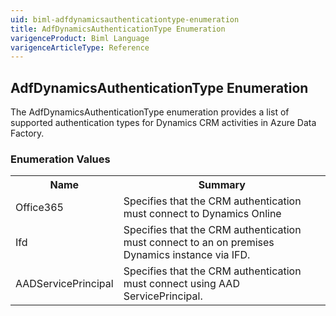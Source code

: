 ```yaml
---
uid: biml-adfdynamicsauthenticationtype-enumeration
title: AdfDynamicsAuthenticationType Enumeration
varigenceProduct: Biml Language
varigenceArticleType: Reference
---
```


## AdfDynamicsAuthenticationType Enumeration<div class="LanguageSummary"><div class ="SummaryItem">The AdfDynamicsAuthenticationType enumeration provides a list of supported authentication types for Dynamics CRM activities in Azure Data Factory.</div></div><div class="EnumValueGroup">### Enumeration Values<table id="EnumValue" class="MemberList"><tbody><tr><th class="MemberNameColumnHeader">Name</th><th class="MemberSummaryColumnHeader">Summary</th></tr><tr class="cd0"><td class="MemberName">Office365</td><td class="MemberSummary"><div class ="SummaryItem">Specifies that the CRM authentication must connect to Dynamics Online</div></td></tr><tr class="cd1"><td class="MemberName">Ifd</td><td class="MemberSummary"><div class ="SummaryItem">Specifies that the CRM authentication must connect to an on premises Dynamics instance via IFD.</div></td></tr><tr class="cd0"><td class="MemberName">AADServicePrincipal</td><td class="MemberSummary"><div class ="SummaryItem">Specifies that the CRM authentication must connect using AAD ServicePrincipal.</div></td></tr></tbody></table></div>